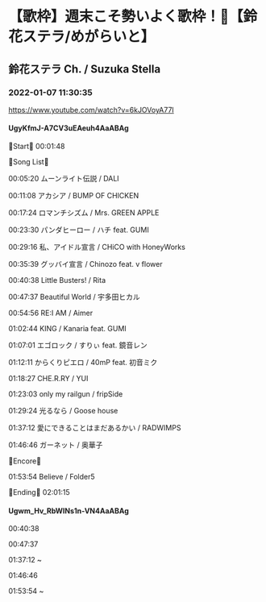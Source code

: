 # 【歌枠】週末こそ勢いよく歌枠！🔔【鈴花ステラ/めがらいと】
## 鈴花ステラ Ch. / Suzuka Stella
### 2022-01-07 11:30:35
https://www.youtube.com/watch?v=6kJOVoyA77I
#### UgyKfmJ-A7CV3uEAeuh4AaABAg
🔔Start🔔 00:01:48



🔔Song List🔔

00:05:20 ムーンライト伝説 / DALI

00:11:08 アカシア / BUMP OF CHICKEN

00:17:24 ロマンチシズム / Mrs. GREEN APPLE

00:23:30 パンダヒーロー / ハチ feat. GUMI

00:29:16 私、アイドル宣言 / CHiCO with HoneyWorks

00:35:39 グッバイ宣言 / Chinozo feat. v flower

00:40:38 Little Busters! / Rita

00:47:37 Beautiful World / 宇多田ヒカル

00:54:56 RE:I AM / Aimer

01:02:44 KING / Kanaria feat. GUMI

01:07:01 エゴロック / すりぃ feat. 鏡音レン

01:12:11 からくりピエロ / 40mP feat. 初音ミク

01:18:27 CHE.R.RY / YUI

01:23:03 only my railgun / fripSide

01:29:24 光るなら / Goose house

01:37:12 愛にできることはまだあるかい / RADWIMPS

01:46:46 ガーネット / 奥華子



🔔Encore🔔

01:53:54 Believe / Folder5



🔔Ending🔔 02:01:15

#### Ugwm_Hv_RbWINs1n-VN4AaABAg
00:40:38

00:47:37

01:37:12 ~

01:46:46

01:53:54 ~

